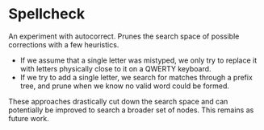 # Spellcheck
An experiment with autocorrect. Prunes the search space
of possible corrections with a few heuristics.

- If we assume that a single letter was mistyped,
we only try to replace it with letters physically
close to it on a QWERTY keyboard.
- If we try to add a single letter, we search for
matches through a prefix tree, and prune when
we know no valid word could be formed.

These approaches drastically cut down the search
space and can potentially be improved to search
a broader set of nodes. This remains as future
work.
